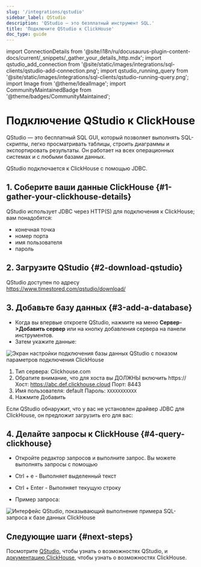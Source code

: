 ```yaml
---
slug: '/integrations/qstudio'
sidebar_label: QStudio
description: 'QStudio — это безплатный инструмент SQL.'
title: 'Подключите QStudio к ClickHouse'
doc_type: guide
---
```

import ConnectionDetails from '@site/i18n/ru/docusaurus-plugin-content-docs/current/_snippets/_gather_your_details_http.mdx';
import qstudio_add_connection from '@site/static/images/integrations/sql-clients/qstudio-add-connection.png';
import qstudio_running_query from '@site/static/images/integrations/sql-clients/qstudio-running-query.png';
import Image from '@theme/IdealImage';
import CommunityMaintainedBadge from '@theme/badges/CommunityMaintained';


# Подключение QStudio к ClickHouse

<CommunityMaintainedBadge/>

QStudio — это бесплатный SQL GUI, который позволяет выполнять SQL-скрипты, легко просматривать таблицы, строить диаграммы и экспортировать результаты. Он работает на всех операционных системах и с любыми базами данных.

QStudio подключается к ClickHouse с помощью JDBC.

## 1. Соберите ваши данные ClickHouse {#1-gather-your-clickhouse-details}

QStudio использует JDBC через HTTP(S) для подключения к ClickHouse; вам понадобятся:

- конечная точка
- номер порта
- имя пользователя
- пароль

<ConnectionDetails />

## 2. Загрузите QStudio {#2-download-qstudio}

QStudio доступен по адресу https://www.timestored.com/qstudio/download/

## 3. Добавьте базу данных {#3-add-a-database}

- Когда вы впервые откроете QStudio, нажмите на меню **Сервер->Добавить сервер** или на кнопку добавления сервера на панели инструментов.
- Затем укажите данные:

<Image img={qstudio_add_connection} size="lg" border alt="Экран настройки подключения базы данных QStudio с показом параметров подключения ClickHouse" />

1.  Тип сервера: Clickhouse.com
2.  Обратите внимание, что для хоста вы ДОЛЖНЫ включить https://
    Хост: https://abc.def.clickhouse.cloud
    Порт: 8443
3.  Имя пользователя: default
    Пароль: `XXXXXXXXXXX`
4. Нажмите Добавить

Если QStudio обнаружит, что у вас не установлен драйвер JDBC для ClickHouse, он предложит загрузить его для вас:

## 4. Делайте запросы к ClickHouse {#4-query-clickhouse}

- Откройте редактор запросов и выполните запрос. Вы можете выполнять запросы с помощью
- Ctrl + e - Выполняет выделенный текст
- Ctrl + Enter - Выполняет текущую строку

- Пример запроса:

<Image img={qstudio_running_query} size="lg" border alt="Интерфейс QStudio, показывающий выполнение примера SQL-запроса к базе данных ClickHouse" />

## Следующие шаги {#next-steps}

Посмотрите [QStudio](https://www.timestored.com/qstudio), чтобы узнать о возможностях QStudio, и [документацию ClickHouse](https://clickhouse.com/docs), чтобы узнать о возможностях ClickHouse.